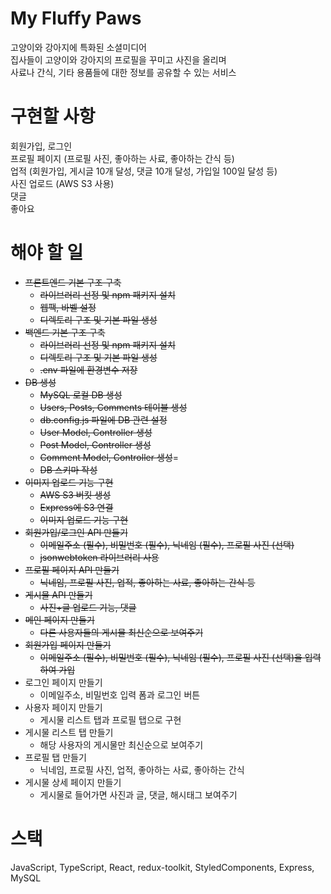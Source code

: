 # My Fluffy Paws
고양이와 강아지에 특화된 소셜미디어  
집사들이 고양이와 강아지의 프로필을 꾸미고 사진을 올리며  
사료나 간식, 기타 용품들에 대한 정보를 공유할 수 있는 서비스  
  
# 구현할 사항
회원가입, 로그인  
프로필 페이지 (프로필 사진, 좋아하는 사료, 좋아하는 간식 등)  
업적 (회원가입, 게시글 10개 달성, 댓글 10개 달성, 가입일 100일 달성 등)  
사진 업로드 (AWS S3 사용)  
댓글  
좋아요  

# 해야 할 일
- ~~프론트엔드 기본 구조 구축~~
  - ~~라이브러리 선정 및 npm 패키지 설치~~
  - ~~웹팩, 바벨 설정~~
  - ~~디렉토리 구조 및 기본 파일 생성~~
- ~~백엔드 기본 구조 구축~~
  - ~~라이브러리 선정 및 npm 패키지 설치~~
  - ~~디렉토리 구조 및 기본 파일 생성~~
  - ~~.env 파일에 환경변수 저장~~
- ~~DB 생성~~
  - ~~MySQL 로컬 DB 생성~~
  - ~~Users, Posts, Comments 테이블 생성~~
  - ~~db.config.js 파일에 DB 관련 설정~~
  - ~~User Model, Controller 생성~~
  - ~~Post Model, Controller 생성~~
  - ~~Comment Model, Controller 생성~~=
  - ~~DB 스키마 작성~~
- ~~이미지 업로드 기능 구현~~
  - ~~AWS S3 버킷 생성~~
  - ~~Express에 S3 연결~~
  - ~~이미지 업로드 기능 구현~~
- ~~회원가입/로그인 API 만들기~~
  - ~~이메일주소 (필수), 비밀번호 (필수), 닉네임 (필수), 프로필 사진 (선택)~~
  - ~~jsonwebtoken 라이브러리 사용~~
- ~~프로필 페이지 API 만들기~~
  - ~~닉네임, 프로필 사진, 업적, 좋아하는 사료, 좋아하는 간식 등~~
- ~~게시물 API 만들기~~
  - ~~사진+글 업로드 기능, 댓글~~
- ~~메인 페이지 만들기~~
  - ~~다른 사용자들의 게시물 최신순으로 보여주기~~
- ~~회원가입 페이지 만들기~~
  - ~~이메일주소 (필수), 비밀번호 (필수), 닉네임 (필수), 프로필 사진 (선택)을 입력하여 가입~~
- 로그인 페이지 만들기
  - 이메일주소, 비밀번호 입력 폼과 로그인 버튼
- 사용자 페이지 만들기
  - 게시물 리스트 탭과 프로필 탭으로 구현
- 게시물 리스트 탭 만들기
  - 해당 사용자의 게시물만 최신순으로 보여주기
- 프로필 탭 만들기
  - 닉네임, 프로필 사진, 업적, 좋아하는 사료, 좋아하는 간식
- 게시물 상세 페이지 만들기
  - 게시물로 들어가면 사진과 글, 댓글, 해시태그 보여주기
    
# 스택
JavaScript, TypeScript, React, redux-toolkit, StyledComponents, Express, MySQL
